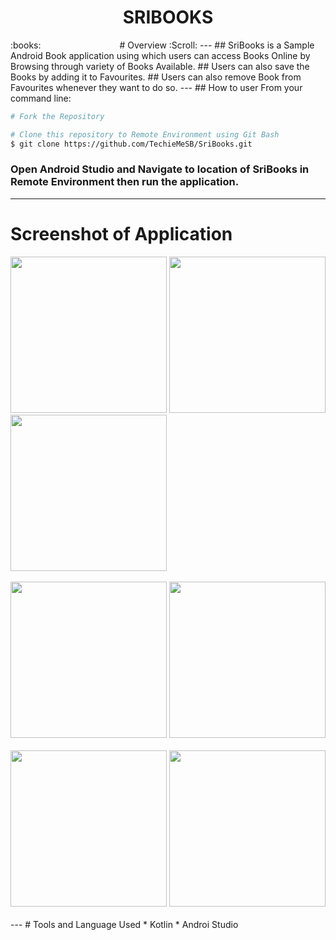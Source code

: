 <center><h1><strong>SRIBOOKS</strong></h1></center> :books:
&nbsp;&nbsp;&nbsp;&nbsp;&nbsp;&nbsp;&nbsp;&nbsp;&nbsp;&nbsp;&nbsp;&nbsp;&nbsp;&nbsp;&nbsp;&nbsp;&nbsp;&nbsp;&nbsp;&nbsp;&nbsp;&nbsp;&nbsp;&nbsp;&nbsp;&nbsp;&nbsp;&nbsp;&nbsp;&nbsp;
# Overview :Scroll:
---
## SriBooks is a Sample Android Book application using which users can access Books Online by Browsing through variety of Books Available.
## Users can also save the Books by adding it to Favourites.
## Users can also remove Book from Favourites whenever they want to do so.
---
## How to user
From your command line:

```bash
# Fork the Repository

# Clone this repository to Remote Environment using Git Bash
$ git clone https://github.com/TechieMeSB/SriBooks.git

```
### Open Android Studio and Navigate to location of SriBooks in Remote Environment then run the application.
---
# Screenshot of Application
<div >
  <img src="ScreenShots/op1.png" width="250">
  <img src="ScreenShots/op2.png" width="250">
  <img src="ScreenShots/op3.png" width="250">
</div>
<br>
<div >
  <img src="ScreenShots/op4.png" width="250">
  <img src="ScreenShots/op5.png" width="250">
</div>
<br>
<div >
  <img src="ScreenShots/op6.png" width="250">
  <img src="ScreenShots/op7.png" width="250">
</div>
<br>
---
# Tools and Language Used
* Kotlin 
* Androi Studio
